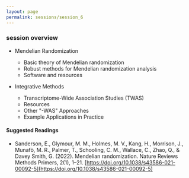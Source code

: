 ```yaml
---
layout: page
permalink: sessions/session_6
---
```


### session overview

- Mendelian Randomization
    -  Basic theory of Mendelian randomization
    -  Robust methods for Mendelian randomization analysis
    -  Software and resources

- Integrative Methods
    - Transcriptome-Wide Association Studies (TWAS)
    - Resources
    - Other "-WAS" Approaches
    - Example Applications in Practice

#### Suggested Readings

- Sanderson, E., Glymour, M. M., Holmes, M. V., Kang, H., Morrison, J., Munafò, M. R., Palmer, T., Schooling, C. M., Wallace, C., Zhao, Q., & Davey Smith, G. (2022). Mendelian randomization. Nature Reviews Methods Primers, 2(1), 1–21. [https://doi.org/10.1038/s43586-021-00092-5](https://doi.org/10.1038/s43586-021-00092-5)